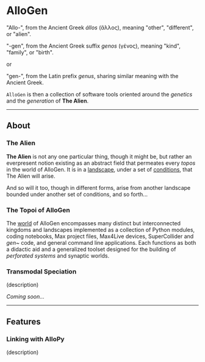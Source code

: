 # AlloGen

"Allo-", from the Ancient Greek *állos* (ἄλλος), meaning "other", "different", or "alien".

"-gen", from the Ancient Greek suffix *genos* (γένος), meaning "kind", "family", or "birth".

or 

"gen-", from the Latin prefix *genus*, sharing similar meaning with the Ancient Greek.

`AlloGen` is then a collection of software tools oriented around the *genetics* and the *generation* of **The Alien**.

---

## About

### The Alien

**The Alien** is not any one particular thing, though it might be, but rather an everpresent notion existing as an abstract field that permeates every *topos* in the world of AlloGen.  It is in a [landscape](https://en.wikipedia.org/wiki/Fitness_landscape), under a set of [conditions](https://en.wikipedia.org/wiki/Fitness_function), that The Alien will arise.  

And so will it too, though in different forms, arise from another landscape bounded under another set of conditions, and so forth...

### The Topoi of **AlloGen**

The [world](https://en.wikipedia.org/wiki/A_Voyage_to_Arcturus) of AlloGen encompasses many distinct but interconnected kingdoms and landscapes implemented as a collection of Python modules, coding notebooks, Max project files, Max4Live devices, SuperCollider and *gen~* code, and general command line applications.  Each functions as both a didactic aid and a generalized toolset designed for the building of *perforated systems* and synaptic worlds.

### Transmodal Speciation

(description)

*Coming soon...*

---

## Features

### Linking with AlloPy

(description)
